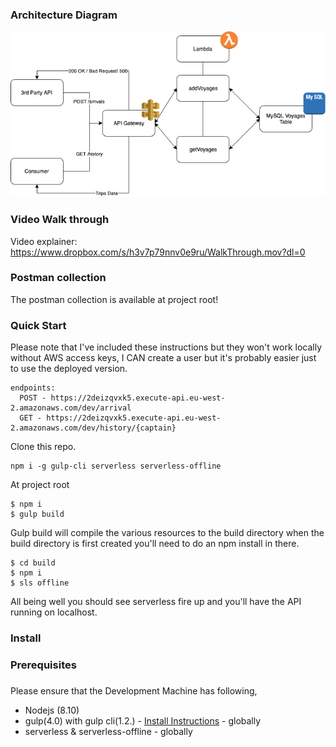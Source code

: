 ### Architecture Diagram

![Alt text](/ArchitectureDiagram.png?raw=true "Optional Title")


### Video Walk through

Video explainer: https://www.dropbox.com/s/h3v7p79nnv0e9ru/WalkThrough.mov?dl=0

### Postman collection

The postman collection is available at project root!

### Quick Start

Please note that I've included these instructions but they won't work locally without AWS access keys, I CAN create a user but it's probably easier just to use the deployed version.

```
endpoints:
  POST - https://2deizqvxk5.execute-api.eu-west-2.amazonaws.com/dev/arrival
  GET - https://2deizqvxk5.execute-api.eu-west-2.amazonaws.com/dev/history/{captain}
```

Clone this repo.

```
npm i -g gulp-cli serverless serverless-offline
```

At project root
```
$ npm i
$ gulp build 
```
Gulp build will compile the various resources to the build directory when the build directory is first created you'll need to do an npm install in there.
```aidl
$ cd build
$ npm i
$ sls offline
```

All being well you should see serverless fire up and you'll have the API running on localhost.

### Install
### Prerequisites 

###
Please ensure that the Development Machine has following,

* Nodejs (8.10)
* gulp(4.0) with gulp cli(1.2.) - [Install Instructions](https://demisx.github.io/gulp4/2015/01/15/install-gulp4.html) - globally
* serverless & serverless-offline  - globally
